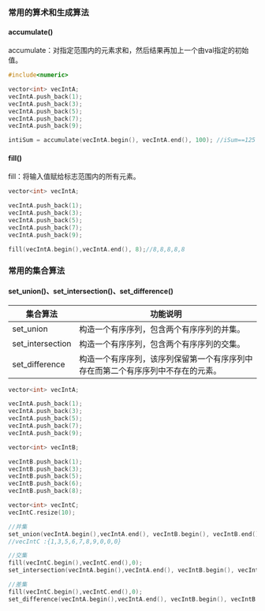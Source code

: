 ### 常用的算术和生成算法

#### accumulate() 

accumulate：对指定范围内的元素求和，然后结果再加上一个由val指定的初始值。

```C++
#include<numeric>

vector<int> vecIntA;
vecIntA.push_back(1);
vecIntA.push_back(3);
vecIntA.push_back(5);
vecIntA.push_back(7);
vecIntA.push_back(9);

intiSum = accumulate(vecIntA.begin(), vecIntA.end(), 100); //iSum==125
```
#### fill()

fill：将输入值赋给标志范围内的所有元素。

```C++
vector<int> vecIntA;

vecIntA.push_back(1);
vecIntA.push_back(3);
vecIntA.push_back(5);
vecIntA.push_back(7);
vecIntA.push_back(9);

fill(vecIntA.begin(),vecIntA.end(), 8);//8,8,8,8,8
```
### 常用的集合算法

#### set_union()、set_intersection()、set_difference()

| 集合算法             | 功能说明                                     |
| ---------------- | ---------------------------------------- |
| set_union        | 构造一个有序序列，包含两个有序序列的并集。                    |
| set_intersection | 构造一个有序序列，包含两个有序序列的交集。                    |
| set_difference   | 构造一个有序序列，该序列保留第一个有序序列中存在而第二个有序序列中不存在的元素。 |

```C++
vector<int> vecIntA;

vecIntA.push_back(1);
vecIntA.push_back(3);
vecIntA.push_back(5);
vecIntA.push_back(7);
vecIntA.push_back(9);

vector<int> vecIntB;

vecIntB.push_back(1);
vecIntB.push_back(3);
vecIntB.push_back(5);
vecIntB.push_back(6);
vecIntB.push_back(8);

vector<int> vecIntC;
vecIntC.resize(10);

//并集
set_union(vecIntA.begin(),vecIntA.end(), vecIntB.begin(), vecIntB.end(), vecIntC.begin()); 
//vecIntC :{1,3,5,6,7,8,9,0,0,0}

//交集
fill(vecIntC.begin(),vecIntC.end(),0);
set_intersection(vecIntA.begin(),vecIntA.end(), vecIntB.begin(), vecIntB.end(), vecIntC.begin()); //vecIntC: {1,3,5,0,0,0,0,0,0,0}

//差集
fill(vecIntC.begin(),vecIntC.end(),0);
set_difference(vecIntA.begin(),vecIntA.end(), vecIntB.begin(), vecIntB.end(), vecIntC.begin()); //vecIntC: {7,9,0,0,0,0,0,0,0,0}
```